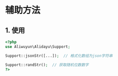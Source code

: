 # 辅助方法


## 1. 使用

```php
<?php
use Aliwuyun\Alidayu\Support;

Support::jsonStr([...]);  // 格式化数组为json字符串

Support::randStr();  // 获取随机位数数字
?>
```
